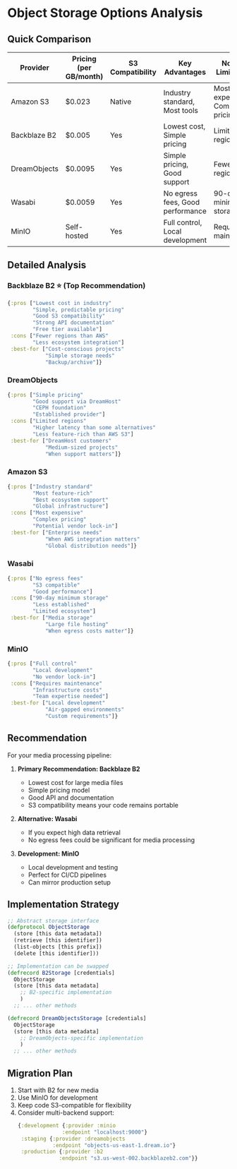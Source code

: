 # Object Storage Options Analysis

## Quick Comparison

| Provider | Pricing (per GB/month) | S3 Compatibility | Key Advantages | Notable Limitations |
| -------- | -------------------- | ---------------- | -------------- | ------------------ |
| Amazon S3 | $0.023 | Native | Industry standard, Most tools | Most expensive, Complex pricing |
| Backblaze B2 | $0.005 | Yes | Lowest cost, Simple pricing | Limited regions |
| DreamObjects | $0.0095 | Yes | Simple pricing, Good support | Fewer regions |
| Wasabi | $0.0059 | Yes | No egress fees, Good performance | 90-day minimum storage |
| MinIO | Self-hosted | Yes | Full control, Local development | Requires maintenance |

## Detailed Analysis

### Backblaze B2 ⭐ (Top Recommendation)
```clojure
{:pros ["Lowest cost in industry"
        "Simple, predictable pricing"
        "Good S3 compatibility"
        "Strong API documentation"
        "Free tier available"]
 :cons ["Fewer regions than AWS"
        "Less ecosystem integration"]
 :best-for ["Cost-conscious projects"
            "Simple storage needs"
            "Backup/archive"]}
```

### DreamObjects
```clojure
{:pros ["Simple pricing"
        "Good support via DreamHost"
        "CEPH foundation"
        "Established provider"]
 :cons ["Limited regions"
        "Higher latency than some alternatives"
        "Less feature-rich than AWS S3"]
 :best-for ["DreamHost customers"
            "Medium-sized projects"
            "When support matters"]}
```

### Amazon S3
```clojure
{:pros ["Industry standard"
        "Most feature-rich"
        "Best ecosystem support"
        "Global infrastructure"]
 :cons ["Most expensive"
        "Complex pricing"
        "Potential vendor lock-in"]
 :best-for ["Enterprise needs"
            "When AWS integration matters"
            "Global distribution needs"]}
```

### Wasabi
```clojure
{:pros ["No egress fees"
        "S3 compatible"
        "Good performance"]
 :cons ["90-day minimum storage"
        "Less established"
        "Limited ecosystem"]
 :best-for ["Media storage"
            "Large file hosting"
            "When egress costs matter"]}
```

### MinIO
```clojure
{:pros ["Full control"
        "Local development"
        "No vendor lock-in"]
 :cons ["Requires maintenance"
        "Infrastructure costs"
        "Team expertise needed"]
 :best-for ["Local development"
            "Air-gapped environments"
            "Custom requirements"]}
```

## Recommendation

For your media processing pipeline:

1. **Primary Recommendation: Backblaze B2**
   - Lowest cost for large media files
   - Simple pricing model
   - Good API and documentation
   - S3 compatibility means your code remains portable

2. **Alternative: Wasabi**
   - If you expect high data retrieval
   - No egress fees could be significant for media processing

3. **Development: MinIO**
   - Local development and testing
   - Perfect for CI/CD pipelines
   - Can mirror production setup

## Implementation Strategy

```clojure
;; Abstract storage interface
(defprotocol ObjectStorage
  (store [this data metadata])
  (retrieve [this identifier])
  (list-objects [this prefix])
  (delete [this identifier]))

;; Implementation can be swapped
(defrecord B2Storage [credentials]
  ObjectStorage
  (store [this data metadata]
    ;; B2-specific implementation
    )
  ;; ... other methods

(defrecord DreamObjectsStorage [credentials]
  ObjectStorage
  (store [this data metadata]
    ;; DreamObjects-specific implementation
    )
  ;; ... other methods
```

## Migration Plan

1. Start with B2 for new media
2. Use MinIO for development
3. Keep code S3-compatible for flexibility
4. Consider multi-backend support:
   ```clojure
   {:development {:provider :minio
                 :endpoint "localhost:9000"}
    :staging {:provider :dreamobjects
              :endpoint "objects-us-east-1.dream.io"}
    :production {:provider :b2
                :endpoint "s3.us-west-002.backblazeb2.com"}}
   ```


